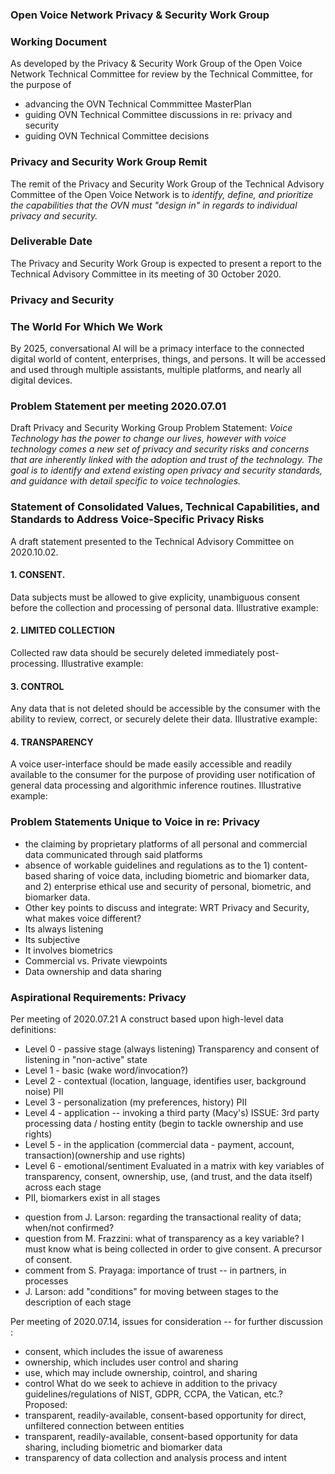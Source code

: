 ### Open Voice Network Privacy & Security Work Group
### Working Document
As developed by the Privacy & Security Work Group of the Open Voice Network Technical Committee for review by the Technical Committee, for the purpose of 
* advancing the OVN Technical Commmittee MasterPlan
* guiding OVN Technical Committee discussions in re: privacy and security
* guiding OVN Technical Committee decisions

### Privacy and Security Work Group Remit
The remit of the Privacy and Security Work Group of the Technical Advisory Committee of the Open Voice Network is to *identify, define, and prioritize the capabilities that the OVN must "design in" in regards to individual privacy and security.*  
### Deliverable Date
The Privacy and Security Work Group is expected to present a report to the Technical Advisory Committee in its meeting of 30 October 2020.

### Privacy and Security
### The World For Which We Work
By 2025, conversational AI will be a primacy interface to the connected digital world of content, enterprises, things, and persons.  It will be accessed and used through multiple assistants, multiple platforms, and nearly all digital devices.
### Problem Statement per meeting 2020.07.01
Draft Privacy and Security Working Group Problem Statement: *Voice Technology has the power to change our lives, however with voice technology comes a new set of privacy and security risks and concerns that are inherently linked with the adoption and trust of the technology. The goal is to identify and extend existing open privacy and security standards, and guidance with detail specific to voice technologies.*
### Statement of Consolidated Values, Technical Capabilities, and Standards to Address Voice-Specific Privacy Risks
A draft statement presented to the Technical Advisory Committee on 2020.10.02.
#### 1.  CONSENT. 
Data subjects must be allowed to give explicity, unambiguous consent before the collection and processing of personal data.
Illustrative example:
#### 2. LIMITED COLLECTION
Collected raw data should be securely deleted immediately post-processing.
Illustrative example: 
#### 3.  CONTROL
Any data that is not deleted should be accessible by the consumer with the ability to review, correct, or securely delete their data.
Illustrative example: 
#### 4.  TRANSPARENCY
A voice user-interface should be made easily accessible and readily available to the consumer for the purpose of providing user notification of general data processing and algorithmic inference routines.
Illustrative example:
### Problem Statements Unique to Voice in re: Privacy
- the claiming by proprietary platforms of all personal and commercial data communicated through said platforms
- absence of workable guidelines and regulations as to the 1) content-based sharing of voice data, including biometric and biomarker data, and 2) enterprise ethical use and security of personal, biometric, and biomarker data.
- Other key points to discuss and integrate:
WRT Privacy and Security, what makes voice different?
- Its always listening
- Its subjective
- It involves biometrics
- Commercial vs. Private viewpoints
- Data ownership and data sharing
### Aspirational Requirements: Privacy
Per meeting of 2020.07.21
A construct based upon high-level data definitions: 
- Level 0 - passive stage (always listening) Transparency and consent of listening in "non-active" state 
- Level  1 - basic (wake word/invocation?)
- Level 2 - contextual (location, language, identifies user, background noise) PII
- Level 3 - personalization (my preferences, history) PII
- Level 4 - application -- invoking a third party (Macy's) ISSUE: 3rd party processing data / hosting entity  (begin to tackle ownership and use rights) 
- Level 5 - in the application (commercial data - payment, account, transaction)(ownership and use rights)
- Level 6 - emotional/sentiment 
Evaluated in a matrix with key variables of transparency, consent, ownership, use, (and trust, and the data itself)  across each stage 
- PII, biomarkers exist in all stages
* question from J. Larson: regarding the transactional reality of data; when/not confirmed?
* question from M. Frazzini: what of transparency as a key variable?  I must know what is being collected in order to give consent. A precursor of consent.
* comment from S. Prayaga: importance of trust -- in partners, in processes
* J. Larson: add "conditions" for moving between stages to the description of each stage

Per meeting of 2020.07.14, issues for consideration -- for further discussion :
- consent, which includes the issue of awareness
- ownership, which includes user control and sharing
- use, which may include ownership, cointrol, and sharing
- control 
What do we seek to achieve in addition to the privacy guidelines/regulations of NIST, GDPR, CCPA, the Vatican, etc.?  Proposed:
- transparent, readily-available, consent-based opportunity for direct, unfiltered connection between entities
- transparent, readily-available, consent-based opportunity for data sharing, including biometric and biomarker data
- transparency of data collection and analysis process and intent




